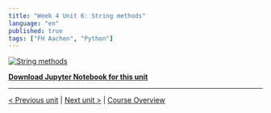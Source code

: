 ```yaml
---
title: "Week 4 Unit 6: String methods"
language: "en"
published: true
tags: ["FH Aachen", "Python"]
---
```


[![String methods](https://img.youtube.com/vi/6rOWBMQJpgk/hqdefault.jpg)](https://youtu.be/6rOWBMQJpgk)

[**Download Jupyter Notebook for this unit**](files/Week_4_Unit_6_stringmethods_notebook.ipynb)

---

[< Previous unit](/teaching/python-mooc/week4_unit5_exercise) | [Next unit >](/teaching/python-mooc/week4_unit6_selftest) |
[Course Overview](/teaching/python-mooc)